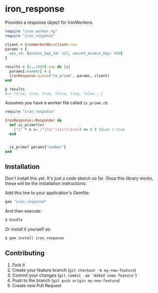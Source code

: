 # iron_response

Provides a response object for IronWorkers.

```ruby
require "iron_worker_ng"
require "iron_response"

client = IronWorkerNG::Client.new
params = {
  aws_s3: {access_key_id: 123, secret_access_key: 456}
}

results = [1..1000].map do |i|
  params[:number] = i
  IronResponse.queue("is_prime", params, client)
end

p results
#=> [true, true, true, false, true, false...]
```

Assumes you have a worker file called `is_prime.rb`:
```ruby
require "iron_response"

IronResponse::Responder do
  def is_prime?(n)
    ("1" * n =~ /^1?$|^(11+?)\1+$/) == 0 ? false : true
  end


  is_prime? params["number"]
end
```

## Installation

Don't install this yet. It's just a code sketch so far. Once this library works, these will be the installation instructions:

Add this line to your application's Gemfile:

```ruby
gem "iron_response"
```

And then execute:

```sh
$ bundle
```

Or install it yourself as:

```sh
$ gem install iron_response
```

## Contributing

1. Fork it
2. Create your feature branch (`git checkout -b my-new-feature`)
3. Commit your changes (`git commit -am 'Added some feature'`)
4. Push to the branch (`git push origin my-new-feature`)
5. Create new Pull Request

